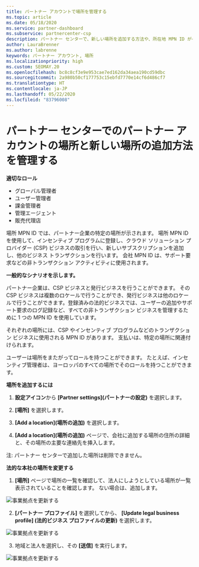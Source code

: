 ```yaml
---
title: パートナー アカウントで場所を管理する
ms.topic: article
ms.date: 05/18/2020
ms.service: partner-dashboard
ms.subservice: partnercenter-csp
description: パートナー センターで、新しい場所を追加する方法や、所在地 MPN ID がインセンティブ プログラム、CSP ビジネス、サブスクリプションなどのトランザクションでどのように使用されるかについて説明します。
author: LauraBrenner
ms.author: labrenne
keywords: パートナー アカウント, 場所
ms.localizationpriority: high
ms.custom: SEOMAY.20
ms.openlocfilehash: bc8c8cf3e9e953cae7ed162da34aea190cd59dbc
ms.sourcegitcommit: 2a980b50cf177753c15ebfd7770e14cf6d486cf7
ms.translationtype: HT
ms.contentlocale: ja-JP
ms.lasthandoff: 05/22/2020
ms.locfileid: "83796008"
---
```

# <a name="manage-your-partner-account-locations-in-partner-center-and-how-to-add-a-new-location"></a>パートナー センターでのパートナー アカウントの場所と新しい場所の追加方法を管理する

**適切なロール**
- グローバル管理者
- ユーザー管理者
- 課金管理者
- 管理エージェント
- 販売代理店

場所 MPN ID では、パートナー企業の特定の場所が示されます。 場所 MPN ID を使用して、インセンティブ プログラムに登録し、クラウド ソリューション プロバイダー (CSP) ビジネスの取引を行い、新しいサブスクリプションを追加し、他のビジネス トランザクションを行います。 会社 MPN ID は、サポート要求などの非トランザクション アクティビティに使用されます。

**一般的なシナリオを示します。**

パートナー企業は、CSP ビジネスと発行ビジネスを行うことができます。 その CSP ビジネスは複数のロケールで行うことができ、発行ビジネスは他のロケールで行うことができます。登録済みの法的ビジネスでは、ユーザーの追加やサポート要求のログ記録など、すべての非トランザクション ビジネスを管理するために 1 つの MPN ID を使用しています。

それぞれの場所には、CSP やインセンティブ プログラムなどのトランザクション ビジネスに使用される MPN ID があります。 支払いは、特定の場所に関連付けられます。

ユーザーは場所をまたがってロールを持つことができます。 たとえば、インセンティブ管理者は、ヨーロッパのすべての場所でそのロールを持つことができます。

**場所を追加するには**

1. **設定アイコン**から **[Partner settings]\(パートナーの設定\)** を選択します。 

2. **[場所]** を選択します。

3. **[Add a location]\(場所の追加\)** を選択します。  

4. **[Add a location]\(場所の追加\)** ページで、会社に追加する場所の住所の詳細と、その場所の主要な連絡先を挿入します。

注: パートナー センターで追加した場所は削除できません。

**法的な本社の場所を変更する**

1. **[場所]** ページで場所の一覧を確認して、法人にしようとしている場所が一覧表示されていることを確認します。 ない場合は、追加します。

![事業拠点を更新する](images/updatepartnerprofile2.png)

2. **[パートナー プロファイル]** を選択してから、 **[Update legal business profile] (法的ビジネス プロファイルの更新)** を選択します。

![事業拠点を更新する](images/updatepartnerprofile1.png)

3. 地域と法人を選択し、その **[送信]** を実行します。

![事業拠点を更新する](images/updatepartnerprofile3.png)

